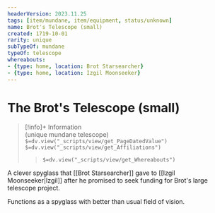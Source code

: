 ```yaml
---
headerVersion: 2023.11.25
tags: [item/mundane, item/equipment, status/unknown]
name: Brot's Telescope (small)
created: 1719-10-01
rarity: unique
subTypeOf: mundane
typeOf: telescope
whereabouts:
- {type: home, location: Brot Starsearcher}
- {type: home, location: Izgil Moonseeker}
---
```

# The Brot's Telescope (small)
>[!info]+ Information  
> (unique mundane telescope)  
> `$=dv.view("_scripts/view/get_PageDatedValue")`  
> `$=dv.view("_scripts/view/get_Affiliations")`  
>> `$=dv.view("_scripts/view/get_Whereabouts")`

A clever spyglass that [[Brot Starsearcher]] gave to [[Izgil Moonseeker|Izgil]] after he promised to seek funding for Brot's large telescope project.

Functions as a spyglass with better than usual field of vision.